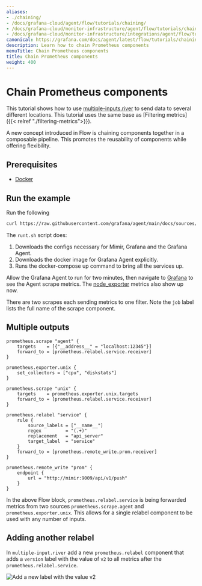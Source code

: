 ```yaml
---
aliases:
- ./chaining/
- /docs/grafana-cloud/agent/flow/tutorials/chaining/
- /docs/grafana-cloud/monitor-infrastructure/agent/flow/tutorials/chaining/
- /docs/grafana-cloud/monitor-infrastructure/integrations/agent/flow/tutorials/chaining/
canonical: https://grafana.com/docs/agent/latest/flow/tutorials/chaining/
description: Learn how to chain Prometheus components
menuTitle: Chain Prometheus components
title: Chain Prometheus components
weight: 400
---
```


# Chain Prometheus components

This tutorial shows how to use [multiple-inputs.river](/docs/agent/latest/flow/tutorials/assets/flow_configs/multiple-inputs.river) to send data to several different locations. This tutorial uses the same base as [Filtering metrics]({{< relref "./filtering-metrics">}}).

A new concept introduced in Flow is chaining components together in a composable pipeline. This promotes the reusability of components while offering flexibility. 

## Prerequisites

* [Docker](https://www.docker.com/products/docker-desktop)

## Run the example

Run the following 

```bash
curl https://raw.githubusercontent.com/grafana/agent/main/docs/sources/flow/tutorials/assets/runt.sh -O && bash ./runt.sh multiple-inputs.river
```

The `runt.sh` script does:

1. Downloads the configs necessary for Mimir, Grafana and the Grafana Agent. 
2. Downloads the docker image for Grafana Agent explicitly.
3. Runs the docker-compose up command to bring all the services up.

Allow the Grafana Agent to run for two minutes, then navigate to [Grafana](http://localhost:3000/explore?orgId=1&left=%5B%22now-1h%22,%22now%22,%22Mimir%22,%7B%22refId%22:%22A%22,%22instant%22:true,%22range%22:true,%22exemplar%22:true,%22expr%22:%22agent_build_info%7B%7D%22%7D%5D) to see the Agent scrape metrics. The [node_exporter](http://localhost:3000/explore?orgId=1&left=%5B%22now-1h%22,%22now%22,%22Mimir%22,%7B%22refId%22:%22A%22,%22instant%22:true,%22range%22:true,%22exemplar%22:true,%22expr%22:%22node_cpu_seconds_total%22%7D%5D) metrics also show up now.

There are two scrapes each sending metrics to one filter. Note the `job` label lists the full name of the scrape component.

## Multiple outputs

```river
prometheus.scrape "agent" {
	targets    = [{"__address__" = "localhost:12345"}]
	forward_to = [prometheus.relabel.service.receiver]
}

prometheus.exporter.unix {
	set_collectors = ["cpu", "diskstats"]
}

prometheus.scrape "unix" {
	targets    = prometheus.exporter.unix.targets
	forward_to = [prometheus.relabel.service.receiver]
}

prometheus.relabel "service" {
	rule {
		source_labels = ["__name__"]
		regex         = "(.+)"
		replacement   = "api_server"
		target_label  = "service"
	}
	forward_to = [prometheus.remote_write.prom.receiver]
}

prometheus.remote_write "prom" {
	endpoint {
		url = "http://mimir:9009/api/v1/push"
	}
}
```

In the above Flow block, `prometheus.relabel.service` is being forwarded metrics from two sources `prometheus.scrape.agent` and `prometheus.exporter.unix`. This allows for a single relabel component to be used with any number of inputs.

## Adding another relabel

In `multiple-input.river` add a new `prometheus.relabel` component that adds a `version` label with the value of `v2` to all metrics after the `prometheus.relabel.service`.

![Add a new label with the value v2](/media/docs/agent/screenshot-grafana-agent-chaining-scrape-v2.png)
